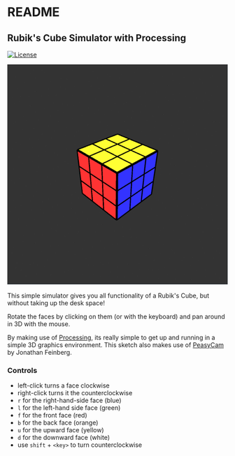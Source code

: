 # README

## Rubik's Cube Simulator with Processing
[![License](https://img.shields.io/badge/License-BSD%203--Clause-blue.svg)](https://opensource.org/licenses/BSD-3-Clause)

![](./sample.gif)

This simple simulator gives you all functionality of a Rubik's Cube, 
but without taking up the desk space!

Rotate the faces by clicking on them (or with the keyboard) and pan around in 3D with the mouse.

By making use of [Processing](https://processing.org/), its really simple to get up
and running in a simple 3D graphics environment. This sketch also makes use of [PeasyCam](https://github.com/jdf/peasycam) by Jonathan Feinberg.


### Controls
 + left-click turns a face clockwise
 + right-click turns it the counterclockwise
 + `r` for the right-hand-side face (blue)
 + `l` for the left-hand side face (green)
 + `f` for the front face (red)
 + `b` for the back face (orange)
 + `u` for the upward face (yellow)
 + `d` for the downward face (white)
 + use `shift` + `<key>` to turn counterclockwise 

